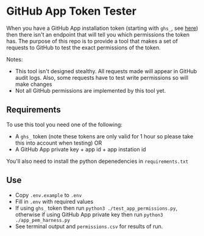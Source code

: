 # GitHub App Token Tester
When you have a GitHub App installation token (starting with `ghs_`, see [here](https://docs.github.com/en/authentication/keeping-your-account-and-data-secure/about-authentication-to-github#githubs-token-formats)) then there isn't an endpoint that will tell you which permissions the token has. The purpose of this repo is to provide a tool that makes a set of requests to GitHub to test the exact permissions of the token. 

Notes:
- This tool isn't designed stealthy. All requests made will appear in GitHub audit logs. Also, some requests have to test write permissions so will make changes
- Not all GitHub permissions are implemented by this tool yet. 

## Requirements
To use this tool you need one of the following:
- A `ghs_` token (note these tokens are only valid for 1 hour so please take this into account when testing) OR
- A GitHub App private key + app id + app instation id

You'll also need to install the python depenedencies in `requirements.txt`

## Use

- Copy `.env.example` to `.env`
- Fill in `.env` with required values
- If using `ghs_` token then run `python3 ./test_app_permissions.py`, otherwise if using GitHub App private key then run `python3 ./app_pem_harness.py`
- See terminal output and `permissions.csv` for results of run.